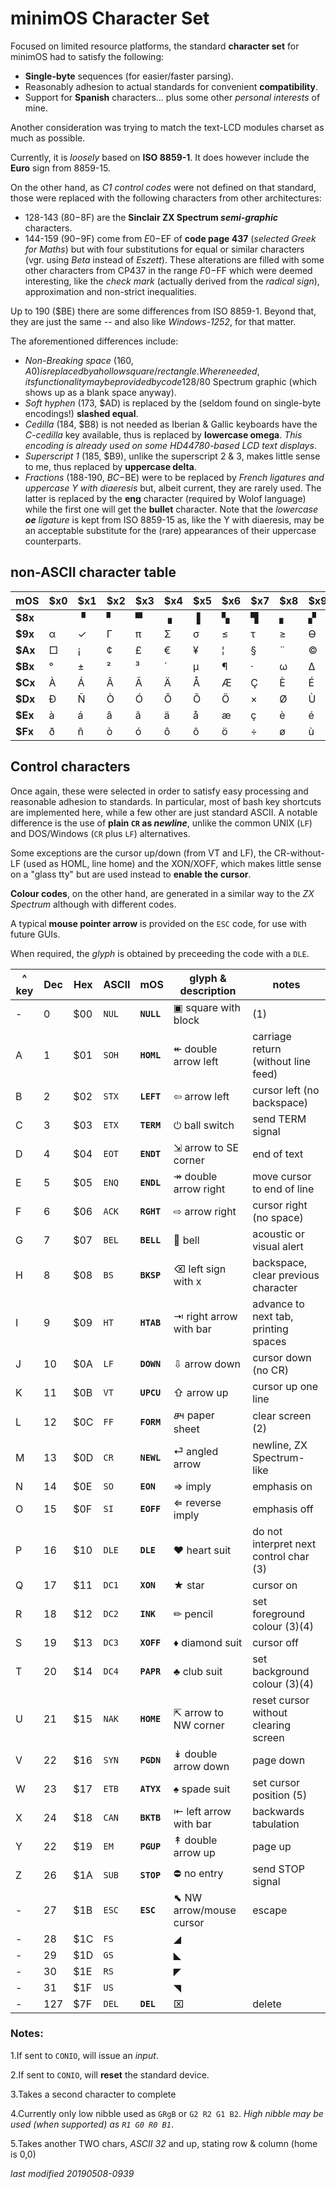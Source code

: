 # minimOS Character Set

Focused on limited resource platforms, the standard **character set** for minimOS
had to satisfy the following:

- **Single-byte** sequences (for easier/faster parsing).
- Reasonably adhesion to actual standards for convenient **compatibility**.
- Support for **Spanish** characters... plus some other *personal interests* of mine.

Another consideration was trying to match the text-LCD modules charset as much as
possible.

Currently, it is *loosely* based on **ISO 8859-1**. It does however include the
**Euro** sign from 8859-15.

On the other hand, as *C1 control codes* were not defined on that standard, those
were replaced with the following characters from other architectures:

- 128-143 ($80-$8F) are the **Sinclair ZX Spectrum *semi-graphic*** characters.
- 144-159 ($90-$9F) come from $E0-$EF of **code page 437** (*selected Greek for Maths*)
but with four substitutions for equal or similar characters (vgr. using *Beta*
instead of *Eszett*). These alterations are filled with some other characters from
CP437 in the range $F0-$FF which were deemed interesting, like the *check mark*
(actually derived from the *radical sign*), approximation and non-strict
inequalities.
 
Up to 190 ($BE) there are some differences from ISO 8859-1. Beyond that, they are just
the same -- and also like *Windows-1252*, for that matter.

The aforementioned differences include:

- *Non-Breaking space* (160, $A0) is replaced by a hollow square/rectangle. Where
needed, its functionality may be provided by code 128/$80 Spectrum graphic (which
shows up as a blank space anyway).
- *Soft hyphen* (173, $AD) is replaced by the (seldom found on single-byte encodings!)
**slashed equal**.
- *Cedilla* (184, $B8) is not needed as Iberian & Gallic keyboards have the
*C-cedilla* key available, thus is replaced by **lowercase omega**. *This encoding
is already used on some HD44780-based LCD text displays*. 
- *Superscript 1* (185, $B9), unlike the superscript 2 & 3, makes little sense to me,
thus replaced by **uppercase delta**.
- *Fractions* (188-190, $BC-$BE) were to be replaced by *French ligatures and uppercase
Y with diaeresis* but, albeit current, they are rarely used. The latter is replaced
by the **eng** character (required by Wolof language) while the first one will get
the **bullet** character. Note that the *lowercase **oe** ligature* is kept from
ISO 8859-15 as, like the Y with diaeresis, may be an acceptable substitute for the
(rare) appearances of their uppercase counterparts.

## non-ASCII character table

mOS|$x0|$x1|$x2|$x3|$x4|$x5|$x6|$x7|$x8|$x9|$xA|$xB|$xC|$xD|$xE|$xF
---|---|---|---|---|---|---|---|---|---|---|---|---|---|---|---|---
**$8x**| |&#9629;|&#9624;|&#9600;|&#9623;|&#9616;|&#9626;|&#9628;|&#9622;|&#9630;|&#9612;|&#9627;|&#9604;|&#9631;|&#9625;|&#9608;
**$9x**|&#945;|&#10003;|&#915;|&#960;|&#931;|&#963;|&#8804;|&#964;|&#8805;|&#1012;|&#937;|&#948;|&#8734;|&#8776;|&#8712;|&#8745;
**$Ax**|&#9633;|¡|&#162;|£|€|&#165;|&#166;|&#167;|&#168;|&#169;|&#170;|&#171;|&#172;|&#8800;|&#174;|&#175;
**$Bx**|°|&#177;|&#178;|&#179;|&#180;|&#181;|&#182;|&#183;|&#969;|&#916;|&#186;|&#187;|&#8226;|&#339;|&#331;|¿
**$Cx**|À|Á|Â|Ã|Ä|Å|Æ|Ç|È|É|Ê|Ë|Ì|Í|Î|Ï
**$Dx**|Đ|Ñ|Ò|Ó|Ô|Õ|Ö|×|Ø|Ù|Ú|Û|Ü|Ý|&#222;|&#223;
**$Ex**|à|á|â|ã|ä|å|æ|ç|è|é|ê|ë|ì|í|î|ï
**$Fx**|ð|ñ|ò|ó|ô|õ|ö|÷|ø|ù|ú|û|ü|ý|&#254;|&#255;

## Control characters

Once again, these were selected in order to satisfy easy processing and reasonable
adhesion to standards. In particular, most of bash key shortcuts are
implemented here, while a few other are just standard ASCII. A notable difference
is the use of **plain `CR` as _newline_**, unlike the common UNIX (`LF`) and
DOS/Windows (`CR` plus `LF`) alternatives.

Some exceptions are the cursor up/down (from VT and LF), the
CR-without-LF (used as HOML, line home) and the XON/XOFF, which makes
little sense on a "glass tty" but are used instead to **enable the cursor**.

**Colour codes**, on the other hand, are
generated in a similar way to the _ZX 
Spectrum_ although with different codes.

A typical **mouse pointer arrow** is provided
on the `ESC` code, for use with future GUIs.

When required, the _glyph_ is obtained by preceeding the code with a `DLE`.

^ key|Dec|Hex|ASCII|mOS|glyph & description|notes
-----|---|---|-----|---|-------------------|-----
-|0|$00|`NUL`|**`NULL`**|&#9635; square with block|(1)
A|1|$01|`SOH`|**`HOML`**|&#8606; double arrow left|carriage return (without line feed)
B|2|$02|`STX`|**`LEFT`**|&#8678; arrow left|cursor left (no backspace)
C|3|$03|`ETX`|**`TERM`**|&#9211; ball switch|send TERM signal
D|4|$04|`EOT`|**`ENDT`**|&#8690; arrow to SE corner|end of text
E|5|$05|`ENQ`|**`ENDL`**|&#8608; double arrow right|move cursor to end of line
F|6|$06|`ACK`|**`RGHT`**|&#8680; arrow right|cursor right (no space)
G|7|$07|`BEL`|**`BELL`**|&#128276; bell|acoustic or visual alert
H|8|$08|`BS`|**`BKSP`**|&#9003; left sign with x|backspace, clear previous character
I|9|$09|`HT`|**`HTAB`**|&#8677; right arrow with bar|advance to next tab, printing spaces
J|10|$0A|`LF`|**`DOWN`**|&#8681; arrow down|cursor down (no CR)
K|11|$0B|`VT`|**`UPCU`**|&#8679; arrow up|cursor up one line
L|12|$0C|`FF`|**`FORM`**|&#73668; paper sheet|clear screen (2)
M|13|$0D|`CR`|**`NEWL`**|&#9166; angled arrow|newline, ZX Spectrum-like
N|14|$0E|`SO`|**`EON`**|&#8658; imply|emphasis on
O|15|$0F|`SI`|**`EOFF`**|&#8656; reverse imply|emphasis off
P|16|$10|`DLE`|**`DLE`**|&#9829; heart suit|do not interpret next control char (3) 
Q|17|$11|`DC1`|**`XON`**|&#9733; star|cursor on
R|18|$12|`DC2`|**`INK`**|&#9999; pencil|set foreground colour (3)(4)
S|19|$13|`DC3`|**`XOFF`**|&#9830; diamond suit|cursor off
T|20|$14|`DC4`|**`PAPR`**|&#9827; club suit|set background colour (3)(4)
U|21|$15|`NAK`|**`HOME`**|&#8689; arrow to NW corner|reset cursor without clearing screen
V|22|$16|`SYN`|**`PGDN`**|&#8609; double arrow down|page down
W|23|$17|`ETB`|**`ATYX`**|&#9824; spade suit|set cursor position (5)
X|24|$18|`CAN`|**`BKTB`**|&#8676; left arrow with bar|backwards tabulation
Y|22|$19|`EM`|**`PGUP`**|&#8607; double arrow up|page up
Z|26|$1A|`SUB`|**`STOP`**|&#9940; no entry|send STOP signal
-|27|$1B|`ESC`|**`ESC`**|&#11017; NW arrow/mouse cursor|escape
-|28|$1C|`FS`|**` `**|&#9698;|
-|29|$1D|`GS`|**` `**|&#9699;|
-|30|$1E|`RS`|**` `**|&#9700;|
-|31|$1F|`US`|**` `**|&#9701;|
-|127|$7F|`DEL`|**`DEL`**|&#8999;|delete

### Notes:

1.If sent to `CONIO`, will issue an _input_.

2.If sent to `CONIO`, will **reset** the standard device.

3.Takes a second character to complete

4.Currently only low nibble used as `GRgB` or `G2 R2 G1 B2`. *High nibble may be used
(when supported) as `R1 G0 R0 B1`*.

5.Takes another TWO chars, _ASCII 32_ and up, stating row & column (home is 0,0)

*last modified 20190508-0939*
